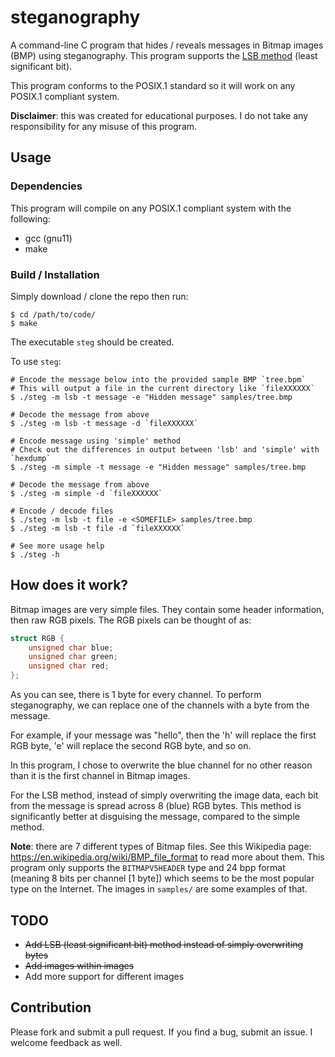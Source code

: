 # steganography
A command-line C program that hides / reveals messages in Bitmap images (BMP)
using steganography. This program supports the
[LSB method](https://en.wikipedia.org/wiki/Least_significant_bit) (least
significant bit).

This program conforms to the POSIX.1 standard so it will work on any POSIX.1
compliant system.

**Disclaimer**: this was created for educational purposes. I do not take any
responsibility for any misuse of this program.

## Usage

### Dependencies

This program will compile on any POSIX.1 compliant system with the following:

 - gcc (gnu11)
 - make

### Build / Installation

Simply download / clone the repo then run:

```shell
$ cd /path/to/code/
$ make
```

The executable `steg` should be created.

To use `steg`:

```shell
# Encode the message below into the provided sample BMP `tree.bpm`
# This will output a file in the current directory like `fileXXXXXX`
$ ./steg -m lsb -t message -e "Hidden message" samples/tree.bmp

# Decode the message from above
$ ./steg -m lsb -t message -d `fileXXXXXX`

# Encode message using 'simple' method
# Check out the differences in output between 'lsb' and 'simple' with `hexdump`
$ ./steg -m simple -t message -e "Hidden message" samples/tree.bmp

# Decode the message from above
$ ./steg -m simple -d `fileXXXXXX`

# Encode / decode files
$ ./steg -m lsb -t file -e <SOMEFILE> samples/tree.bmp
$ ./steg -m lsb -t file -d `fileXXXXXX`

# See more usage help
$ ./steg -h
```

## How does it work?

Bitmap images are very simple files. They contain some header information, then
raw RGB pixels. The RGB pixels can be thought of as:

```c
struct RGB {
	unsigned char blue;
	unsigned char green;
	unsigned char red;
};
```

As you can see, there is 1 byte for every channel. To perform steganography, we
can replace one of the channels with a byte from the message.

For example, if your message was "hello", then the 'h' will replace the first
RGB byte, 'e' will replace the second RGB byte, and so on.

In this program, I chose to overwrite the blue channel for no other reason than
it is the first channel in Bitmap images.

For the LSB method, instead of simply overwriting the image data, each bit from
the message is spread across 8 (blue) RGB bytes. This method is significantly
better at disguising the message, compared to the simple method.

**Note**: there are 7 different types of Bitmap files. See this Wikipedia page:
https://en.wikipedia.org/wiki/BMP_file_format to read more about them.
This program only supports the `BITMAPV5HEADER` type and 24 bpp format (meaning
8 bits per channel [1 byte]) which seems to be the most popular type on the
Internet. The images in `samples/` are some examples of that.

## TODO

 - ~~Add LSB (least significant bit) method instead of simply overwriting
 bytes~~
 - ~~Add images within images~~
 - Add more support for different images

## Contribution

Please fork and submit a pull request. If you find a bug, submit an issue. I welcome feedback as well.
